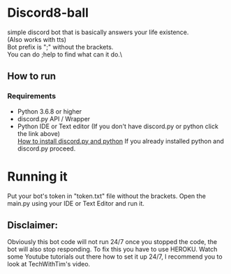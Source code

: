 # Discord8-ball
simple discord bot that is basically answers your life existence.\
(Also works with tts)\
Bot prefix is ";" without the brackets.\
You can do ;help to find what can it do.\

## How to run
### Requirements
* Python 3.6.8 or higher
* discord.py API / Wrapper
* Python IDE or Text editor
(If you don't have discord.py or python click the link above)\
[How to install discord.py and python](https://github.com/Bana-code/python-help/blob/main/README.md)
If you already installed python and discord.py proceed.
# Running it
Put your bot's token in "token.txt" file without the brackets.
Open the main.py using your IDE or Text Editor and run it.
## Disclaimer:
Obviously this bot code will not run 24/7 once you stopped the code, the bot will also stop responding.
To fix this you have to use HEROKU. Watch some Youtube tutorials out there how to set it up 24/7, I recommend you to look at TechWithTim's video.
